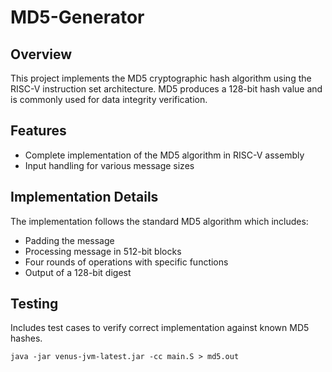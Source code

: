 # MD5-Generator

## Overview
This project implements the MD5 cryptographic hash algorithm using the RISC-V instruction set architecture. MD5 produces a 128-bit hash value and is commonly used for data integrity verification.

## Features
- Complete implementation of the MD5 algorithm in RISC-V assembly
- Input handling for various message sizes

## Implementation Details
The implementation follows the standard MD5 algorithm which includes:
- Padding the message
- Processing message in 512-bit blocks
- Four rounds of operations with specific functions
- Output of a 128-bit digest

## Testing
Includes test cases to verify correct implementation against known MD5 hashes.
```
java -jar venus-jvm-latest.jar -cc main.S > md5.out
```